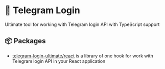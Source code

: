 # 🚀 Telegram Login

Ultimate tool for working with Telegram login API with TypeScript support

## 📦 Packages

- [telegram-login-ultimate/react](packages/react/README.md) is a library of one hook for work with Telegram login API in your React application
